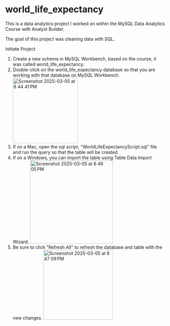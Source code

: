 # world_life_expectancy

This is a data analytics project I worked on within the MySQL Data Analytics Course with Analyst Builder.

The goal of this project was cleaning data with SQL.

Initiate Project
1. Create a new schema in MySQL Workbench, based on the course, it was called world_life_expectancy.
2. Double-click on the world_life_expectancy database so that you are working with that database on MySQL Workbench.
   <img width="204" alt="Screenshot 2025-03-05 at 6 44 41 PM" src="https://github.com/user-attachments/assets/8ed60cf6-ec85-421e-9d6f-cbb2dd91542c" />
3. If on a Mac, open the sql script, "WorldLifeExpectancyScript.sql" file and run the query so that the table will be created.
4. If on a Windows, you can import the table using Table Data Import Wizard.
   <img width="260" alt="Screenshot 2025-03-05 at 6 46 05 PM" src="https://github.com/user-attachments/assets/da9b2c36-82a2-4a71-84f1-ef6b71e3a792" />
5. Be sure to click "Refresh All" to refresh the database and table with the new changes.
   <img width="218" alt="Screenshot 2025-03-05 at 6 47 09 PM" src="https://github.com/user-attachments/assets/d2cda8a4-00fc-47e0-99c3-cb323bc34c52" />
